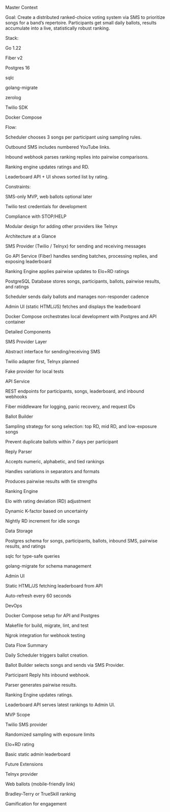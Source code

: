 Master Context

Goal: Create a distributed ranked-choice voting system via SMS to prioritize songs for a band’s repertoire. Participants get small daily ballots, results accumulate into a live, statistically robust ranking.

Stack:

Go 1.22

Fiber v2

Postgres 16

sqlc

golang-migrate

zerolog

Twilio SDK

Docker Compose

Flow:

Scheduler chooses 3 songs per participant using sampling rules.

Outbound SMS includes numbered YouTube links.

Inbound webhook parses ranking replies into pairwise comparisons.

Ranking engine updates ratings and RD.

Leaderboard API + UI shows sorted list by rating.

Constraints:

SMS-only MVP, web ballots optional later

Twilio test credentials for development

Compliance with STOP/HELP

Modular design for adding other providers like Telnyx

Architecture at a Glance

SMS Provider (Twilio / Telnyx) for sending and receiving messages

Go API Service (Fiber) handles sending batches, processing replies, and exposing leaderboard

Ranking Engine applies pairwise updates to Elo+RD ratings

PostgreSQL Database stores songs, participants, ballots, pairwise results, and ratings

Scheduler sends daily ballots and manages non-responder cadence

Admin UI (static HTML/JS) fetches and displays the leaderboard

Docker Compose orchestrates local development with Postgres and API container

Detailed Components

SMS Provider Layer

Abstract interface for sending/receiving SMS

Twilio adapter first, Telnyx planned

Fake provider for local tests

API Service

REST endpoints for participants, songs, leaderboard, and inbound webhooks

Fiber middleware for logging, panic recovery, and request IDs

Ballot Builder

Sampling strategy for song selection: top RD, mid RD, and low-exposure songs

Prevent duplicate ballots within 7 days per participant

Reply Parser

Accepts numeric, alphabetic, and tied rankings

Handles variations in separators and formats

Produces pairwise results with tie strengths

Ranking Engine

Elo with rating deviation (RD) adjustment

Dynamic K-factor based on uncertainty

Nightly RD increment for idle songs

Data Storage

Postgres schema for songs, participants, ballots, inbound SMS, pairwise results, and ratings

sqlc for type-safe queries

golang-migrate for schema management

Admin UI

Static HTML/JS fetching leaderboard from API

Auto-refresh every 60 seconds

DevOps

Docker Compose setup for API and Postgres

Makefile for build, migrate, lint, and test

Ngrok integration for webhook testing

Data Flow Summary

Daily Scheduler triggers ballot creation.

Ballot Builder selects songs and sends via SMS Provider.

Participant Reply hits inbound webhook.

Parser generates pairwise results.

Ranking Engine updates ratings.

Leaderboard API serves latest rankings to Admin UI.

MVP Scope

Twilio SMS provider

Randomized sampling with exposure limits

Elo+RD rating

Basic static admin leaderboard

Future Extensions

Telnyx provider

Web ballots (mobile-friendly link)

Bradley-Terry or TrueSkill ranking

Gamification for engagement